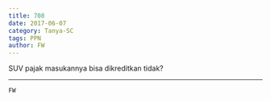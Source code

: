 ```yaml
---
title: 708
date: 2017-06-07
category: Tanya-SC
tags: PPN
author: FW
---
```


SUV pajak masukannya bisa dikreditkan tidak?

---



`FW`
